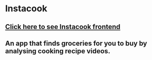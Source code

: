 # Instacook
## [Click here to see Instacook frontend](https://www.github.com/somersbmatthews/instacook-react)
## An app that finds groceries for you to buy by analysing cooking recipe videos.
